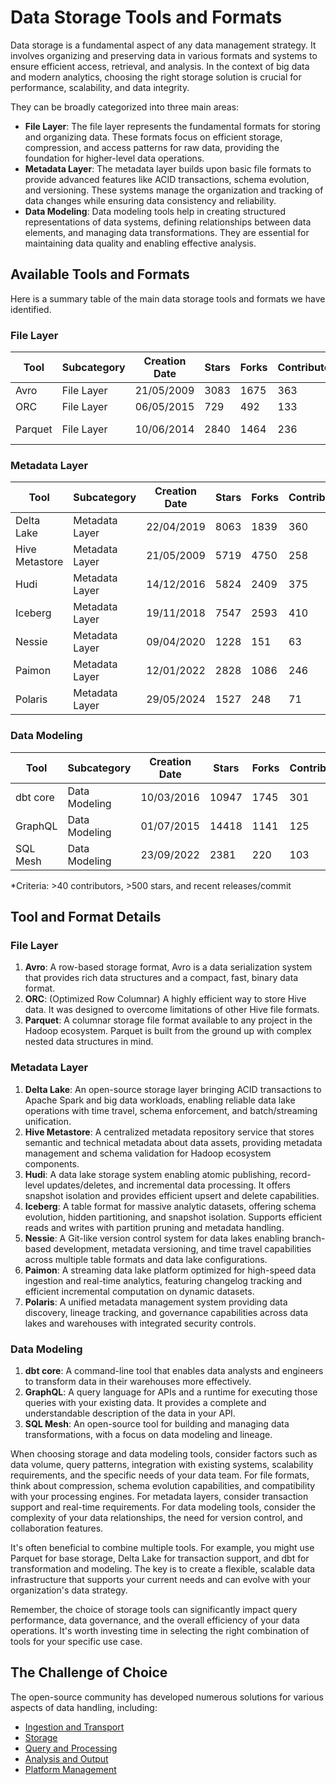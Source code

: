 # Data Storage Tools and Formats

Data storage is a fundamental aspect of any data management strategy. It involves organizing and preserving data in various formats and systems to ensure efficient access, retrieval, and analysis. In the context of big data and modern analytics, choosing the right storage solution is crucial for performance, scalability, and data integrity.

They can be broadly categorized into three main areas:
- **File Layer**: The file layer represents the fundamental formats for storing and organizing data. These formats focus on efficient storage, compression, and access patterns for raw data, providing the foundation for higher-level data operations.
- **Metadata Layer**: The metadata layer builds upon basic file formats to provide advanced features like ACID transactions, schema evolution, and versioning. These systems manage the organization and tracking of data changes while ensuring data consistency and reliability.
- **Data Modeling**: Data modeling tools help in creating structured representations of data systems, defining relationships between data elements, and managing data transformations. They are essential for maintaining data quality and enabling effective analysis.

## Available Tools and Formats

Here is a summary table of the main data storage tools and formats we have identified.

### File Layer

| Tool | Subcategory | Creation Date | Stars | Forks | Contributors | Last Release | Latest Commit | Meets Criteria* | Link |
|---|---|---|---|---|---|---|---|---|---|
| Avro | File Layer | 21/05/2009 | 3083 | 1675 | 363 | 05/08/2024 | 03/06/2025 | Yes | https://github.com/apache/avro |
| ORC | File Layer | 06/05/2015 | 729 | 492 | 133 | 07/05/2025 | 07/06/2025 | Yes | https://github.com/apache/orc |
| Parquet | File Layer | 10/06/2014 | 2840 | 1464 | 236 | 29/04/2025 | 05/06/2025 | Yes | https://github.com/apache/parquet-mr |

### Metadata Layer

| Tool | Subcategory | Creation Date | Stars | Forks | Contributors | Last Release | Latest Commit | Meets Criteria* | Link |
|---|---|---|---|---|---|---|---|---|---|
| Delta Lake | Metadata Layer | 22/04/2019 | 8063 | 1839 | 360 | 29/05/2025 | 06/06/2025 | Yes | https://github.com/delta-io/delta |
| Hive Metastore | Metadata Layer | 21/05/2009 | 5719 | 4750 | 258 | N/A | 08/06/2025 | Yes | https://github.com/apache/hive |
| Hudi | Metadata Layer | 14/12/2016 | 5824 | 2409 | 375 | 02/05/2025 | 07/06/2025 | Yes | https://github.com/apache/hudi |
| Iceberg | Metadata Layer | 19/11/2018 | 7547 | 2593 | 410 | 28/05/2025 | 08/06/2025 | Yes | https://github.com/apache/iceberg |
| Nessie | Metadata Layer | 09/04/2020 | 1228 | 151 | 63 | 07/05/2025 | 01/06/2025 | Yes | https://github.com/projectnessie/nessie |
| Paimon | Metadata Layer | 12/01/2022 | 2828 | 1086 | 246 | N/A | 08/06/2025 | Yes | https://github.com/apache/paimon |
| Polaris | Metadata Layer | 29/05/2024 | 1527 | 248 | 71 | 25/02/2025 | 08/06/2025 | Yes | https://github.com/apache/polaris |

### Data Modeling

| Tool | Subcategory | Creation Date | Stars | Forks | Contributors | Last Release | Latest Commit | Meets Criteria* | Link |
|---|---|---|---|---|---|---|---|---|---|
| dbt core | Data Modeling | 10/03/2016 | 10947 | 1745 | 301 | 04/06/2025 | 05/06/2025 | Yes | https://github.com/dbt-labs/dbt-core |
| GraphQL | Data Modeling | 01/07/2015 | 14418 | 1141 | 125 | 27/10/2021 | 05/06/2025 | Yes | https://github.com/graphql/graphql-spec |
| SQL Mesh | Data Modeling | 23/09/2022 | 2381 | 220 | 103 | 06/06/2025 | 08/06/2025 | Yes | https://github.com/TobikoData/sqlmesh |

*Criteria: >40 contributors, >500 stars, and recent releases/commit

## Tool and Format Details

### File Layer

1. **Avro**: A row-based storage format, Avro is a data serialization system that provides rich data structures and a compact, fast, binary data format.
2. **ORC**: (Optimized Row Columnar) A highly efficient way to store Hive data. It was designed to overcome limitations of other Hive file formats.
3. **Parquet**: A columnar storage file format available to any project in the Hadoop ecosystem. Parquet is built from the ground up with complex nested data structures in mind.

### Metadata Layer

1. **Delta Lake**: An open-source storage layer bringing ACID transactions to Apache Spark and big data workloads, enabling reliable data lake operations with time travel, schema enforcement, and batch/streaming unification.
2. **Hive Metastore**: A centralized metadata repository service that stores semantic and technical metadata about data assets, providing metadata management and schema validation for Hadoop ecosystem components.
3. **Hudi**: A data lake storage system enabling atomic publishing, record-level updates/deletes, and incremental data processing. It offers snapshot isolation and provides efficient upsert and delete capabilities.
4. **Iceberg**: A table format for massive analytic datasets, offering schema evolution, hidden partitioning, and snapshot isolation. Supports efficient reads and writes with partition pruning and metadata handling.
5. **Nessie**: A Git-like version control system for data lakes enabling branch-based development, metadata versioning, and time travel capabilities across multiple table formats and data lake configurations.
6. **Paimon**: A streaming data lake platform optimized for high-speed data ingestion and real-time analytics, featuring changelog tracking and efficient incremental computation on dynamic datasets.
7. **Polaris**: A unified metadata management system providing data discovery, lineage tracking, and governance capabilities across data lakes and warehouses with integrated security controls.

### Data Modeling

1. **dbt core**: A command-line tool that enables data analysts and engineers to transform data in their warehouses more effectively.
2. **GraphQL**: A query language for APIs and a runtime for executing those queries with your existing data. It provides a complete and understandable description of the data in your API.
3. **SQL Mesh**: An open-source tool for building and managing data transformations, with a focus on data modeling and lineage.

When choosing storage and data modeling tools, consider factors such as data volume, query patterns, integration with existing systems, scalability requirements, and the specific needs of your data team. For file formats, think about compression, schema evolution capabilities, and compatibility with your processing engines. For metadata layers, consider transaction support and real-time requirements. For data modeling tools, consider the complexity of your data relationships, the need for version control, and collaboration features.

It's often beneficial to combine multiple tools. For example, you might use Parquet for base storage, Delta Lake for transaction support, and dbt for transformation and modeling. The key is to create a flexible, scalable data infrastructure that supports your current needs and can evolve with your organization's data strategy.

Remember, the choice of storage tools can significantly impact query performance, data governance, and the overall efficiency of your data operations. It's worth investing time in selecting the right combination of tools for your specific use case.

## The Challenge of Choice
The open-source community has developed numerous solutions for various aspects of data handling, including:
- [Ingestion and Transport](01.ingestion_and_transport.md)
- [Storage](02.storage.md)
- [Query and Processing](03.query_and_processing.md)
- [Analysis and Output](04.analysis_and_output.md)
- [Platform Management](05.platform_management.md)